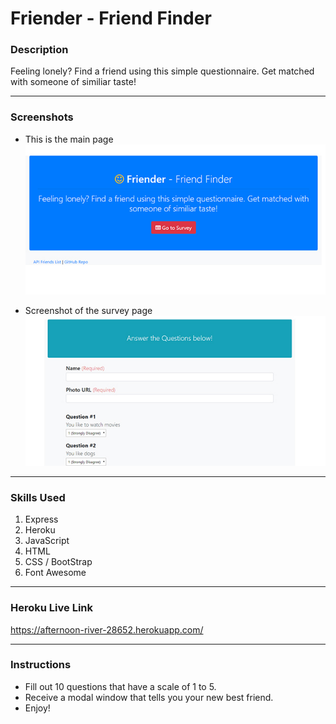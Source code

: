 # Friender - Friend Finder

### Description
Feeling lonely? Find a friend using this simple questionnaire. Get matched with someone of similiar taste!

- - -
### Screenshots

* This is the main page
![Image 1](/images/friend-1.jpg)

* Screenshot of the survey page
![Image 2](/images/friend-2.jpg)

- - -

### Skills Used
1. Express
2. Heroku
3. JavaScript
4. HTML
5. CSS / BootStrap
6. Font Awesome

- - - 
### Heroku Live Link
https://afternoon-river-28652.herokuapp.com/

- - -

### Instructions
* Fill out 10 questions that have a scale of 1 to 5.
* Receive a modal window that tells you your new best friend.
* Enjoy!